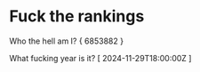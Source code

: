 # Fuck the rankings

Who the hell am I?
{ 6853882 }

What fucking year is it?
[ 2024-11-29T18:00:00Z ]
